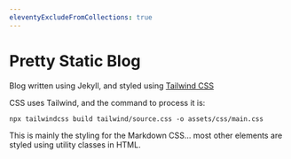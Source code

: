 ```yaml
---
eleventyExcludeFromCollections: true
---
```


# Pretty Static Blog

Blog written using Jekyll, and styled using [Tailwind CSS](https://tailwindcss.com)

CSS uses Tailwind, and the command to process it is:

    npx tailwindcss build tailwind/source.css -o assets/css/main.css

This is mainly the styling for the Markdown CSS... most other elements are styled using utility classes in HTML.